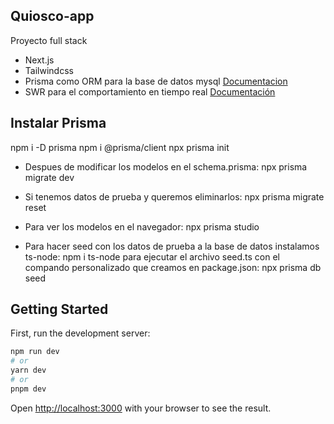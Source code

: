 ## Quiosco-app

Proyecto full stack

- Next.js
- Tailwindcss
- Prisma como ORM para la base de datos mysql [Documentacion](https://www.prisma.io/)
- SWR para el comportamiento en tiempo real [Documentación](https://swr.vercel.app/es-ES)

## Instalar Prisma

npm i -D prisma
npm i @prisma/client
npx prisma init

- Despues de modificar los modelos en el schema.prisma: npx prisma migrate dev
- Si tenemos datos de prueba y queremos eliminarlos: npx prisma migrate reset
- Para ver los modelos en el navegador: npx prisma studio

- Para hacer seed con los datos de prueba a la base de datos instalamos ts-node: npm i ts-node para ejecutar el archivo seed.ts con el compando personalizado que creamos en package.json: npx prisma db seed

## Getting Started

First, run the development server:

```bash
npm run dev
# or
yarn dev
# or
pnpm dev
```

Open [http://localhost:3000](http://localhost:3000) with your browser to see the result.
